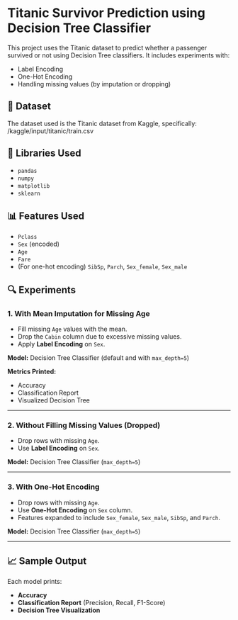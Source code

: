 # Titanic Survivor Prediction using Decision Tree Classifier

This project uses the Titanic dataset to predict whether a passenger survived or not using Decision Tree classifiers. It includes experiments with:
- Label Encoding
- One-Hot Encoding
- Handling missing values (by imputation or dropping)

## 📁 Dataset

The dataset used is the Titanic dataset from Kaggle, specifically: /kaggle/input/titanic/train.csv

## 🧰 Libraries Used

- `pandas`
- `numpy`
- `matplotlib`
- `sklearn`

## 📊 Features Used

- `Pclass`
- `Sex` (encoded)
- `Age`
- `Fare`
- (For one-hot encoding) `SibSp`, `Parch`, `Sex_female`, `Sex_male`

## 🔍 Experiments

### 1. With Mean Imputation for Missing Age

- Fill missing `Age` values with the mean.
- Drop the `Cabin` column due to excessive missing values.
- Apply **Label Encoding** on `Sex`.

**Model:** Decision Tree Classifier (default and with `max_depth=5`)

**Metrics Printed:**
- Accuracy
- Classification Report
- Visualized Decision Tree

---

### 2. Without Filling Missing Values (Dropped)

- Drop rows with missing `Age`.
- Use **Label Encoding** on `Sex`.

**Model:** Decision Tree Classifier (`max_depth=5`)

---

### 3. With One-Hot Encoding

- Drop rows with missing `Age`.
- Use **One-Hot Encoding** on `Sex` column.
- Features expanded to include `Sex_female`, `Sex_male`, `SibSp`, and `Parch`.

**Model:** Decision Tree Classifier (`max_depth=5`)

---

## 📈 Sample Output

Each model prints:
- **Accuracy**
- **Classification Report** (Precision, Recall, F1-Score)
- **Decision Tree Visualization**